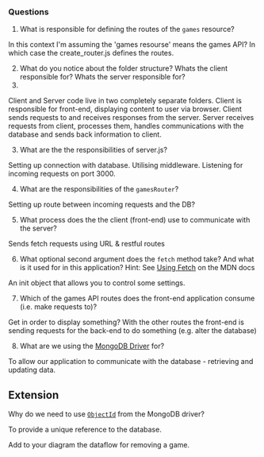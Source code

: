### Questions

1. What is responsible for defining the routes of the `games` resource?

In this context I'm assuming the 'games resourse' means the games API? In which case the create_router.js defines the routes.

2. What do you notice about the folder structure?  Whats the client responsible for? Whats the server responsible for?
3. 
Client and Server code live in two completely separate folders. Client is responsible for front-end, displaying content to user via browser. Client sends requests to and receives responses from the server. Server receives requests from client, processes them, handles communications with the database and sends back information to client.

3. What are the the responsibilities of server.js?

Setting up connection with database. Utilising middleware. Listening for incoming requests on port 3000.
 
4. What are the responsibilities of the `gamesRouter`?

Setting up route between incoming requests and the DB?

5. What process does the the client (front-end) use to communicate with the server?

Sends fetch requests using URL & restful routes

6. What optional second argument does the `fetch` method take? And what is it used for in this application? Hint: See [Using Fetch](https://developer.mozilla.org/en-US/docs/Web/API/Fetch_API/Using_Fetch) on the MDN docs

An init object that allows you to control some settings.

7. Which of the games API routes does the front-end application consume (i.e. make requests to)?

Get in order to display something? With the other routes the front-end is sending requests for the back-end to do something (e.g. alter the database)

8. What are we using the [MongoDB Driver](http://mongodb.github.io/node-mongodb-native/) for?

To allow our application to communicate with the database - retrieving and updating data.

## Extension

Why do we need to use [`ObjectId`](https://mongodb.github.io/node-mongodb-native/api-bson-generated/objectid.html) from the MongoDB driver?

To provide a unique reference to the database.

Add to your diagram the dataflow for removing a game.